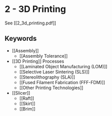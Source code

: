 # 2 - 3D Printing
See [[2_3d_printing.pdf]]

## Keywords
- [[Assembly]]
  - [[Assembly Tolerance]]
- [[3D Printing]] Processes
  - [[Laminated Object Manufacturing (LOM)]]
  - [[Selective Laser Sintering (SLS)]]
  - [[Stereolithography (SLA)]]
  - [[Fused Filament Fabrication (FFF-FDM)]]
  - [[Other Printing Technologies]]
- [[Slicer]]
  - [[Raft]]
  - [[Skirt]]
  - [[Brim]]
